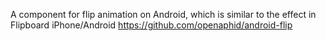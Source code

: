  A component for flip animation on Android, which is similar to the effect in Flipboard iPhone/Android
https://github.com/openaphid/android-flip
